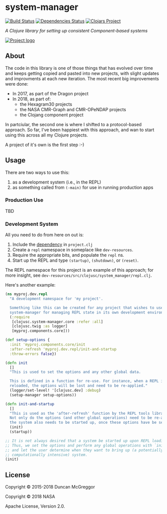# system-manager

[![Build Status][travis-badge]][travis]
[![Dependencies Status][deps-badge]][deps]
[![Clojars Project][clojars-badge]][clojars]

*A Clojure library for setting up consistent Component-based systems*

[![Project logo][logo]][logo-link]


## About

The code in this library is one of those things that has evolved over time and
keeps getting copied and pasted into new projects, with slight updates and
improvments at each new iteration. The most recent big improvements were
done:
* In 2017, as part of the Dragon project
* In 2018, as part of:
   * the Hexagram30 projects
   * the NASA CMR-Graph and CMR-OPeNDAP projects
   * the Clojang component project

In partciular, the second one is where I shifted to a protocol-based approach.
So far, I've been happiest with this approach, and wan to start using this
across all my Clojure projects.

A project of it's own is the first step :-)


## Usage

There are two ways to use this:

1. as a development system (i.e., in the REPL)
1. as something called from `(-main)` for use in running production apps


### Production Use

TBD


### Development System

All you need to do from here on out is:

1. Include the [dependency][dep] in `project.clj`
1. Create a `repl` namespace in someplace like `dev-resources`.
1. Require the appropriate bits, and populate the `repl` ns.
1. Start up the REPL and type `(startup)`, `(shutdown)`, or
   `(reset)`.

The REPL namespace for this project is an example of this approach; for more
insight, see `dev-resources/src/clojusc/system_manager/repl.clj`.

Here's another example:

```clj
(ns myproj.dev.repl
  "A development namespace for 'my project'.

  Something like this can be created for any project that wishes to use the
  system-manager for managing REPL state in its own development environment."
  (:require
   [clojusc.system-manager.core :refer :all]
   [clojusc.twig :as logger]
   [myproj.components.core]))

(def setup-options {
  :init 'myproj.components.core/init
  :after-refresh 'myproj.dev.repl/init-and-startup
  :throw-errors false})

(defn init
  []
  "This is used to set the options and any other global data.

  This is defined in a function for re-use. For instance, when a REPL is
  reloaded, the options will be lost and need to be re-applied."
  (logger/set-level! '[clojusc.dev] :debug)
  (setup-manager setup-options))

(defn init-and-startup
  []
  "This is used as the 'after-refresh' function by the REPL tools library.
  Not only do the options (and other global operations) need to be re-applied,
  the system also needs to be started up, once these options have be set up."
  (init)
  (startup))

;; It is not always desired that a system be started up upon REPL loading.
;; Thus, we set the options and perform any global operations with `init`,
;; and let the user determine when they want to bring up (a potentially
;; computationally intensive) system.
(init)
```


## License

Copyright © 2015-2018 Duncan McGreggor

Copyright © 2018 NASA

Apache License, Version 2.0.


<!-- Named page links below: /-->

[logo]: https://avatars0.githubusercontent.com/u/18177940?s=250
[logo-large]: https://avatars0.githubusercontent.com/u/18177940
[logo-link]: https://github.com/clojusc/
[dep]: https://clojars.org/clojusc/system-manager
[travis]: https://travis-ci.org/clojusc/system-manager
[travis-badge]: https://travis-ci.org/clojusc/system-manager.png?branch=master
[deps]: http://jarkeeper.com/clojusc/system-manager
[deps-badge]: http://jarkeeper.com/clojusc/system-manager/status.svg
[clojars]: https://clojars.org/clojusc/system-manager
[clojars-badge]: https://img.shields.io/clojars/v/clojusc/system-manager.svg
